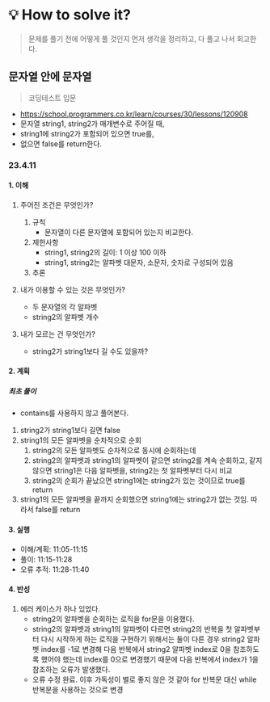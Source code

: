 # 💡 How to solve it?
> 문제를 풀기 전에 어떻게 풀 것인지 먼저 생각을 정리하고, 다 풀고 나서 회고한다.

## 문자열 안에 문자열

> 코딩테스트 입문

- https://school.programmers.co.kr/learn/courses/30/lessons/120908
- 문자열 string1, string2가 매개변수로 주어질 때,
- string1에 string2가 포함되어 있으면 true를,
- 없으면 false를 return한다.

### 23.4.11

#### 1. 이해

1. 주어진 조건은 무엇인가?
   1. 규칙
      - 문자열이 다른 문자열에 포함되어 있는지 비교한다.
   2. 제한사항
      - string1, string2의 길이: 1 이상 100 이하
      - string1, string2는 알파벳 대문자, 소문자, 숫자로 구성되어 있음
   3. 추론

2. 내가 이용할 수 있는 것은 무엇인가?
   - 두 문자열의 각 알파벳
   - string2의 알파벳 개수

3. 내가 모르는 건 무엇인가?
   - string2가 string1보다 길 수도 있을까?

#### 2. 계획

##### 최초 풀이

- contains를 사용하지 않고 풀어본다.
1. string2가 string1보다 길면 false
2. string1의 모든 알파벳을 순차적으로 순회
   1. string2의 모든 알파벳도 순차적으로 동시에 순회하는데
   2. string2의 알파벳과 string1의 알파벳이 같으면 string2를 계속 순회하고,
      같지 않으면 string1은 다음 알파벳을, string2는 첫 알파벳부터 다시 비교
   3. string2의 순회가 끝났으면 string1에는 string2가 있는 것이므로
      true를 return
3. string1의 모든 알파벳을 끝까지 순회했으면
   string1에는 string2가 없는 것임. 따라서 false를 return

#### 3. 실행

- 이해/계획: 11:05-11:15
- 풀이: 11:15-11:28
- 오류 추적: 11:28-11:40

#### 4. 반성

1. 에러 케이스가 하나 있었다.
   - string2의 알파벳을 순회하는 로직을 for문을 이용했다.
   - string2의 알파벳과 string1의 알파벳이 다르면
     string2의 반복을 첫 알파벳부터 다시 시작하게 하는 로직을 구현하기 위해서는
     둘이 다른 경우 string2 알파벳 index를 -1로 변경해
     다음 반복에서 string2 알파벳 index로 0을 참조하도록 했어야 했는데
     index를 0으로 변경했기 때문에 다음 반복에서 index가 1을 참조하는 오류가 발생했다.
   - 오류 수정 완료.
     이후 가독성이 별로 좋지 않은 것 같아 for 반복문 대신
     while 반복문을 사용하는 것으로 변경
